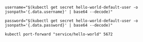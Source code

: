 `username="$(kubectl get secret hello-world-default-user -o jsonpath='{.data.username}' | base64 --decode)"`

`password="$(kubectl get secret hello-world-default-user -o jsonpath='{.data.password}' | base64 --decode)"`

`kubectl port-forward "service/hello-world" 5672`
